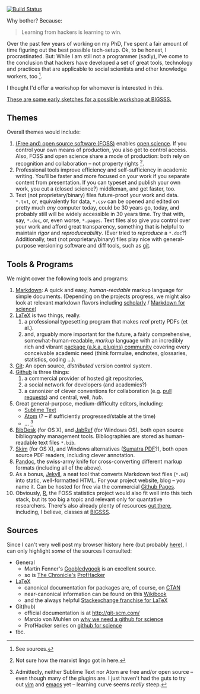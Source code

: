 [![Build Status](https://www.gitbook.io/button/status/book/maxheld/heart-txt)](https://www.gitbook.io/book/maxheld/heart-txt/activity)

Why bother? Because:

> Learning from hackers is learning to win.

Over the past few years of working on my PhD, I've spent a fair amount of time figuring out the best possible tech-setup.
Ok, to be honest, I procrastinated.
But: While I am still not a programmer (sadly), I've come to the conclusion that hackers have developed a set of great tools, technology and practices that are applicable to social scientists and other knowledge workers, too [^3].

I thought I'd offer a workshop for whomever is interested in this.

<!--more-->

<div markdown="0"><a href="http://www.bigsss-bremen.de" class="btn btn-warning">These are some early sketches for a possible workshop at BIGSSS.</a></div>


## Themes

Overall themes would include:

1. [(Free and) open source software (FOSS)](http://en.wikipedia.org/wiki/Free_and_open-source_software) enables [open science](http://en.wikipedia.org/wiki/Open_science).
If you control your own means of production, you also get to control access.
Also, FOSS and open science share a mode of production: both rely on recognition and collaboration – not property rights [^1].
2. Professional tools improve efficiency and self-sufficiency in academic writing.
You'll be faster and more focused on your work if you separate content from presentation.
If you can typeset and publish your own work, you cut a (closed science?) middleman, and get faster, too.
3. Text (not proprietary/binary) files future-proof your work and data.
`*.txt`, or, equivalently for data, `*.csv` can be opened and edited on pretty much *any* computer today, could be 30 years go, today, and probably still will be widely accessible in 30 years time.
Try that with, say, `*.doc`, or, even worse, `*.pages`.
Text files also give you control over your work and afford great transparency, something that is helpful to maintain *rigor* and *reproduceability*.
(Ever tried to *reproduce* a `*.doc`?)
Additionally, text (not proprietary/binary) files play nice with general-purpose versioning software and diff tools, such as [git](http://git-scm.com/).

[^1]: Not sure how the marxist lingo got in here.

## Tools & Programs

We might cover the following tools and programs:

1. [Markdown](http://daringfireball.net/projects/markdown/): A quick and easy, *human-readable* markup language for simple documents.
(Depending on the projects progress, we might also look at relevant markdown flavors including [scholarly](http://blog.martinfenner.org/2013/06/17/what-is-scholarly-markdown/) / [Markdown for science](https://github.com/karthik/markdown_science))
2. [LaTeX](http://www.latex-project.org/) is two things, really.
    1. a professional typesetting program that makes *real* pretty PDFs (et al.).
    2. and, arguably more important for the future, a fairly comprehensive, somewhat-human-readable, *markup* language with an incredibly rich and vibrant [package (a.k.a. plugins) community](http://www.ctan.org/) covering every conceivable academic need (think formulae, endnotes, glossaries, statistics, coding …).
3. [Git](http://git-scm.com/): An open source, *distributed* version control system.
4. [Github](https://github.com/) is three things:
    1. a commercial provider of hosted git repositories,
    2. a social network for developers (and academics?)
    3. a canonizer of clever conventions for collaboration (e.g. [pull requests](https://help.github.com/articles/using-pull-requests)) and central, well, *hub*.
4. Great general-purpose, medium-difficulty editors, including:
    - [Sublime Text](http://www.sublimetext.com/)
    - [Atom](https://atom.io/) (? – if sufficiently progressed/stable at the time)
    - … [^2]
5. [BibDesk](http://bibdesk.sourceforge.net/) (for OS X), and [JabRef](http://jabref.sourceforge.net/) (for Windows OS), both open source bibliography management tools.
Bibliographies are stored as human-readable text files `*.bib`.
6. [Skim](http://skim-app.sourceforge.net/) (for OS X), and Windows alternatives ([Sumatra PDF](http://blog.kowalczyk.info/software/sumatrapdf/free-pdf-reader.html)?), both open source PDF readers, including clever annotation.
7. [Pandoc](http://johnmacfarlane.net/pandoc/), the swiss-army knife for cross-converting different markup formats (including all of the above).
8. As a bonus, [Jekyll](http://jekyllrb.com/), a neat tool that converts Markdown text files (`*.md`) into static, well-formatted HTML.
For your project website, blog – you name it.
Can be hosted for free via the commercial [Github Pages](https://pages.github.com/).
9. Obviously, [R](http://www.r-project.org/), the FOSS statistics project would also fit well into this tech stack, but its too big a topic and relevant only for quantative researchers.
There's also already plenty of resources [out there](https://www.coursera.org/course/rprog), including, I believe, classes at [BIGSSS](http://www.bigsss-bremen.de).

[^2]: Admittedly, neither Sublime Text nor Atom are free and/or open source – even though many of the plugins are. I just haven't had the guts to try out [vim](http://www.vim.org/) and [emacs](http://www.gnu.org/software/emacs/) yet – learning curve seems *really* steep.

[^3]: See sources.


## Sources

Since I can't very well post my browser history here (but probably [here](http://www.nsa.gov/)), I can only highlight *some* of the sources I consulted:

- General
  + Martin Fenner's [Goobledygook](http://blog.martinfenner.org/) is an excellent source.
  + so is [The Chronicle's](http://www.chronicle.com/) [ProfHacker](http://chronicle.com/blogs/profhacker/)
- [LaTeX](http://www.latex-project.org/)
  + canonical documentation for packages are, of course, on [CTAN](http://www.ctan.org/)
  + near-canonical information can be found on this [Wikibook](http://en.wikibooks.org/wiki/LaTeX)
  + and the always helpful [Stackexchange franchise for LaTeX](http://tex.stackexchange.com/)
- Git(hub)
  + official documentation is at http://git-scm.com/
  + Marcio von Muhlen on [why we need a github for science](http://marciovm.com/i-want-a-github-of-science/)
  + ProfHacker series on [github for science](http://chronicle.com/blogs/profhacker/resources-for-learning-git-and-github/48285)
- tbc.
